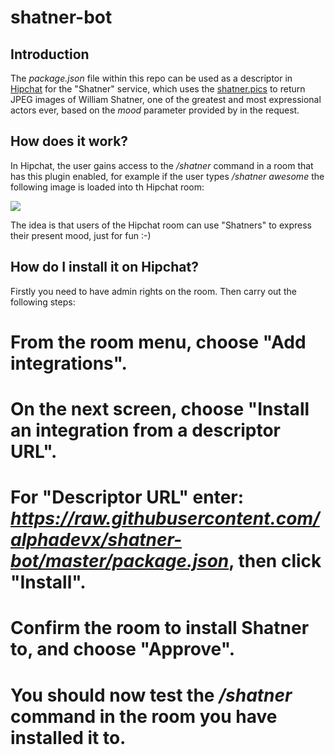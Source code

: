 # shatner-bot

## Introduction

The _package.json_ file within this repo can be used as a descriptor in [Hipchat](https://www.hipchat.com/) for the "Shatner" service, which uses the [shatner.pics](http://shatner.pics/) to return JPEG images of William Shatner, one of the greatest and most expressional actors ever, based on the _mood_ parameter provided by in the request.

## How does it work?

In Hipchat, the user gains access to the _/shatner_ command in a room that has this plugin enabled, for example if the user types _/shatner awesome_ the following image is loaded into th Hipchat room:

![](http://shatner.pics/mood/awesome.jpg)

The idea is that users of the Hipchat room can use "Shatners" to express their present mood, just for fun :-)

## How do I install it on Hipchat?

Firstly you need to have admin rights on the room.  Then carry out the following steps:

# From the room menu, choose "Add integrations".
# On the next screen, choose "Install an integration from a descriptor URL".
# For "Descriptor URL" enter: _https://raw.githubusercontent.com/alphadevx/shatner-bot/master/package.json_, then click "Install".
# Confirm the room to install Shatner to, and choose "Approve".
# You should now test the _/shatner_ command in the room you have installed it to.
